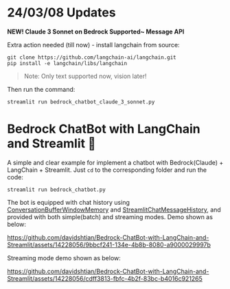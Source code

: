 # 24/03/08 Updates
**NEW! Claude 3 Sonnet on Bedrock Supported~ Message API**

Extra action needed (till now) - install langchain from source:
```
git clone https://github.com/langchain-ai/langchain.git
pip install -e langchain/libs/langchain
```

> Note: Only text supported now, vision later!

Then run the command:
```
streamlit run bedrock_chatbot_claude_3_sonnet.py
```

# Bedrock ChatBot with LangChain and Streamlit 💬 
A simple and clear example for implement a chatbot with Bedrock(Claude) + LangChain + Streamlit. Just `cd` to the corresponding folder and run the code:
```
streamlit run bedrock_chatbot.py
```

The bot is equipped with chat history using [ConversationBufferWindowMemory](https://python.langchain.com/docs/modules/memory/types/buffer_window) and [StreamlitChatMessageHistory](https://python.langchain.com/docs/integrations/memory/streamlit_chat_message_history), and provided with both simple(batch) and streaming modes. Demo shown as below:

https://github.com/davidshtian/Bedrock-ChatBot-with-LangChain-and-Streamlit/assets/14228056/9bbcf241-134e-4b8b-8080-a9000029997b

Streaming mode demo shown as below:

https://github.com/davidshtian/Bedrock-ChatBot-with-LangChain-and-Streamlit/assets/14228056/cdff3813-fbfc-4b2f-83bc-b4016c921265
